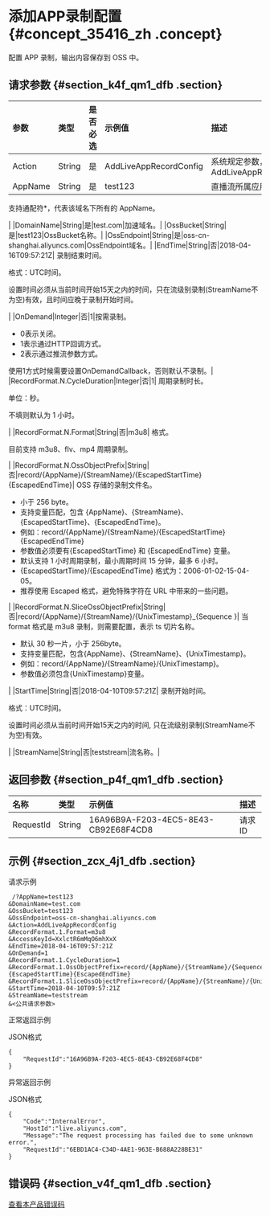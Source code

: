 # 添加APP录制配置 {#concept_35416_zh .concept}

配置 APP 录制，输出内容保存到 OSS 中。

## 请求参数 {#section_k4f_qm1_dfb .section}

|参数|类型|是否必选|示例值|描述|
|:-|:-|:---|:--|:-|
|Action|String|是|AddLiveAppRecordConfig|系统规定参数，取值：AddLiveAppRecordConfig|
|AppName|String|是|test123| 直播流所属应用名称。

 支持通配符\*，代表该域名下所有的 AppName。

 |
|DomainName|String|是|test.com|加速域名。|
|OssBucket|String|是|test123|OssBucket名称。|
|OssEndpoint|String|是|oss-cn-shanghai.aliyuncs.com|OssEndpoint域名。|
|EndTime|String|否|2018-04-16T09:57:21Z| 录制结束时间。

 格式：UTC时间。

 设置时间必须从当前时间开始15天之内的时间，只在流级别录制\(StreamName不为空\)有效，且时间应晚于录制开始时间。

 |
|OnDemand|Integer|否|1|按需录制。

-   0表示关闭。
-   1表示通过HTTP回调方式。
-   2表示通过推流参数方式。

使用1方式时候需要设置OnDemandCallback，否则默认不录制。|
|RecordFormat.N.CycleDuration|Integer|否|1| 周期录制时长。

 单位：秒。

 不填则默认为 1 小时。

 |
|RecordFormat.N.Format|String|否|m3u8| 格式。

 目前支持 m3u8、flv、mp4 周期录制。

 |
|RecordFormat.N.OssObjectPrefix|String|否|record/\{AppName\}/\{StreamName\}/\{EscapedStartTime\}\{EscapedEndTime\}| OSS 存储的录制文件名。

 -   小于 256 byte。
-   支持变量匹配，包含 \{AppName\}、\{StreamName\}、\{EscapedStartTime\}、\{EscapedEndTime\}。
-   例如：record/\{AppName\}/\{StreamName\}/\{EscapedStartTime\}\{EscapedEndTime\}
-   参数值必须要有\{EscapedStartTime\} 和 \{EscapedEndTime\} 变量。
-   默认支持 1 小时周期录制，最小周期时间 15 分钟，最多 6 小时。
-   \{EscapedStartTime\}/\{EscapedEndTime\} 格式为：2006-01-02-15-04-05。
-   推荐使用 Escaped 格式，避免特殊字符在 URL 中带来的一些问题。

 |
|RecordFormat.N.SliceOssObjectPrefix|String|否|record/\{AppName\}/\{StreamName\}/\{UnixTimestamp\}\_\{Sequence \}| 当 format 格式是 m3u8 录制，则需要配置，表示 ts 切片名称。

 -   默认 30 秒一片，小于 256byte。
-   支持变量匹配，包含\{AppName\}、\{StreamName\}、\{UnixTimestamp\}。
-   例如：record/\{AppName\}/\{StreamName\}/\{UnixTimestamp\}。
-   参数值必须包含\{UnixTimestamp\}变量。

 |
|StartTime|String|否|2018-04-10T09:57:21Z| 录制开始时间。

 格式：UTC时间。

 设置时间必须从当前时间开始15天之内的时间, 只在流级别录制\(StreamName不为空\)有效。

 |
|StreamName|String|否|teststream|流名称。|

## 返回参数 {#section_p4f_qm1_dfb .section}

|名称|类型|示例值|描述|
|:-|:-|:--|:-|
|RequestId|String|16A96B9A-F203-4EC5-8E43-CB92E68F4CD8|请求ID|

## 示例 {#section_zcx_4j1_dfb .section}

请求示例

```
 /?AppName=test123
&DomainName=test.com
&OssBucket=test123
&OssEndpoint=oss-cn-shanghai.aliyuncs.com
&Action=AddLiveAppRecordConfig
&RecordFormat.1.Format=m3u8
&AccessKeyId=XxlctR6mMqO6mhXxX
&EndTime=2018-04-16T09:57:21Z
&OnDemand=1
&RecordFormat.1.CycleDuration=1
&RecordFormat.1.OssObjectPrefix=record/{AppName}/{StreamName}/{Sequence}{EscapedStartTime}{EscapedEndTime}
&RecordFormat.1.SliceOssObjectPrefix=record/{AppName}/{StreamName}/{UnixTimestamp}_{Sequence}
&StartTime=2018-04-10T09:57:21Z
&StreamName=teststream
&<公共请求参数>
```

正常返回示例

JSON格式

```
{
    "RequestId":"16A96B9A-F203-4EC5-8E43-CB92E68F4CD8"
}
```

异常返回示例

JSON格式

```
{
    "Code":"InternalError",
    "HostId":"live.aliyuncs.com",
    "Message":"The request processing has failed due to some unknown error.",
    "RequestId":"6EBD1AC4-C34D-4AE1-963E-B688A228BE31"
}
```

## 错误码 {#section_v4f_qm1_dfb .section}

[查看本产品错误码](https://error-center.aliyun.com/status/product/live)

